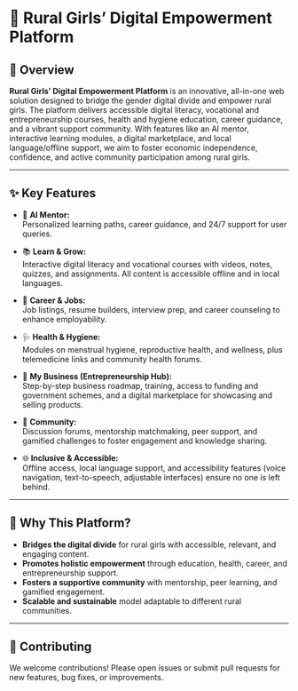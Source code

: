 # 🌸 Rural Girls’ Digital Empowerment Platform

## 🚀 Overview

**Rural Girls’ Digital Empowerment Platform** is an innovative, all-in-one web solution designed to bridge the gender digital divide and empower rural girls. The platform delivers accessible digital literacy, vocational and entrepreneurship courses, health and hygiene education, career guidance, and a vibrant support community. With features like an AI mentor, interactive learning modules, a digital marketplace, and local language/offline support, we aim to foster economic independence, confidence, and active community participation among rural girls.

---

## ✨ Key Features

- 🤖 **AI Mentor:**  
  Personalized learning paths, career guidance, and 24/7 support for user queries.

- 📚 **Learn & Grow:**  
  Interactive digital literacy and vocational courses with videos, notes, quizzes, and assignments. All content is accessible offline and in local languages.

- 💼 **Career & Jobs:**  
  Job listings, resume builders, interview prep, and career counseling to enhance employability.

- 🩺 **Health & Hygiene:**  
  Modules on menstrual hygiene, reproductive health, and wellness, plus telemedicine links and community health forums.

- 🏪 **My Business (Entrepreneurship Hub):**  
  Step-by-step business roadmap, training, access to funding and government schemes, and a digital marketplace for showcasing and selling products.

- 👥 **Community:**  
  Discussion forums, mentorship matchmaking, peer support, and gamified challenges to foster engagement and knowledge sharing.

- 🌐 **Inclusive & Accessible:**  
  Offline access, local language support, and accessibility features (voice navigation, text-to-speech, adjustable interfaces) ensure no one is left behind.

---

## 🎯 Why This Platform?

- **Bridges the digital divide** for rural girls with accessible, relevant, and engaging content.
- **Promotes holistic empowerment** through education, health, career, and entrepreneurship support.
- **Fosters a supportive community** with mentorship, peer learning, and gamified engagement.
- **Scalable and sustainable** model adaptable to different rural communities.

---

## 🤝 Contributing
We welcome contributions! Please open issues or submit pull requests for new features, bug fixes, or improvements. 
